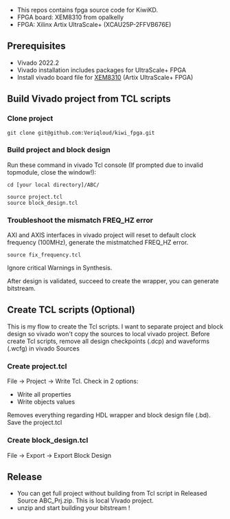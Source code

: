 - This repos contains fpga source code for KiwiKD.
- FPGA board: XEM8310 from opalkelly
- FPGA: Xilinx Artix UltraScale+ (XCAU25P-2FFVB676E)
## Prerequisites
- Vivado 2022.2
- Vivado installation includes packages for UltraScale+ FPGA
- Install vivado board file for [XEM8310](https://docs.opalkelly.com/xem8310/vivado-board-file/) (Artix UltraScale+ FPGA)
## Build Vivado project from TCL scripts
### Clone project
```
git clone git@github.com:Veriqloud/kiwi_fpga.git
```
### Build project and block design 
Run these command in vivado Tcl console (If prompted due to invalid topmodule, close the window!):
```
cd [your local directory]/ABC/
```
```
source project.tcl
source block_design.tcl
```
### Troubleshoot the mismatch FREQ_HZ error
AXI and AXIS interfaces in vivado project will reset to default clock frequency (100MHz), generate the mistmatched FREQ_HZ error.
```
source fix_frequency.tcl
```

Ignore critical Warnings in Synthesis.

After design is validated, succeed to create the wrapper, you can generate bitstream.
## Create TCL scripts (Optional)
This is my flow to create the Tcl scripts. I want to separate project and block design so vivado won't copy the sources to local vivado project.
Before create Tcl scripts, remove all design checkpoints (.dcp) and waveforms (.wcfg) in vivado Sources
### Create project.tcl
File -> Project -> Write Tcl. Check in 2 options:
- Write all properties
- Write objects values

Removes everything regarding HDL wrapper and block design file (.bd). Save the project.tcl
### Create block_design.tcl
File -> Export -> Export Block Design

## Release
- You can get full project without building from Tcl script in Released Source ABC_Prj.zip. This is local Vivado project.
- unzip and start building your bitstream !

